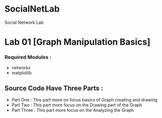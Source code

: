 # SocialNetLab

Social Network Lab

# Lab 01 [Graph Manipulation Basics]

### Required Modules :

- networkx
- matplotlib

## Source Code Have Three Parts :

- Part One : This part more on focus basics of Graph creating and drawing
- Part Two : This part more focus on the Drawing part of the Graph
- Part Three : This part more focus on the Analyzing the Graph
